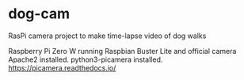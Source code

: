 # dog-cam
RasPi camera project to make time-lapse video of dog walks

Raspberry Pi Zero W running Raspbian Buster Lite and official camera
Apache2 installed.
python3-picamera installed. https://picamera.readthedocs.io/
